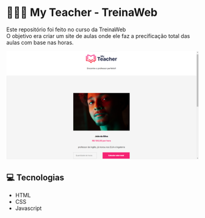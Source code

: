 # 🧑🏽‍🏫 My Teacher - TreinaWeb

<p align="left">Este repositório foi feito no curso da TreinaWeb<br>O objetivo era criar um site de aulas onde ele faz a precificação total das aulas com base nas horas.</p>

<p align="center">
    <img src='./my-teacher.png'>
</p>

## 💻 Tecnologias
 - HTML
 - CSS
 - Javascript
